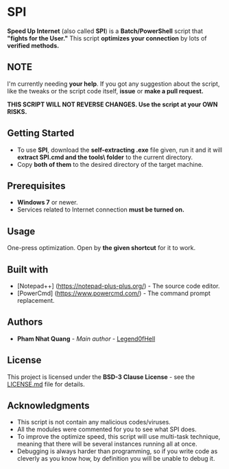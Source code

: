 # SPI
**Speed Up Internet** (also called **SPI**) is a **Batch/PowerShell** script that **"fights for the User."**
This script **optimizes your connection** by lots of **verified methods.**

## NOTE
I'm currently needing **your help**. If you got any suggestion about the script, like the tweaks or the script code itself, **issue** or **make a pull request.**

**THIS SCRIPT WILL NOT REVERSE CHANGES. Use the script at your OWN RISKS.**

## Getting Started

* To use **SPI**, download the **self-extracting .exe** file given, run it and it will **extract SPI.cmd and the tools\ folder** to the current directory.
* Copy **both of them** to the desired directory of the target machine.

## Prerequisites

* **Windows 7** or newer.
* Services related to Internet connection **must be turned on.**

## Usage
One-press optimization. Open by **the given shortcut** for it to work.

## Built with

* [Notepad++] (https://notepad-plus-plus.org/) - The source code editor.
* [PowerCmd] (https://www.powercmd.com/) - The command prompt replacement.


## Authors

* **Pham Nhat Quang** - *Main author* - [Legend0fHell](https://github.com/Legend0fHell/)

## License

This project is licensed under the **BSD-3 Clause License** - see the [LICENSE.md](LICENSE.md) file for details.

## Acknowledgments

* This script is not contain any malicious codes/viruses.
* All the modules were commented for you to see what SPI does.
* To improve the optimize speed, this script will use multi-task technique, meaning that there will be
several instances running all at once.
* Debugging is always harder than programming, so if you write code as cleverly as you know how, by
definition you will be unable to debug it.

